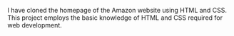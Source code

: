 I have cloned the homepage of the Amazon website using HTML and CSS. This project employs the basic knowledge of HTML and CSS required for web development.
